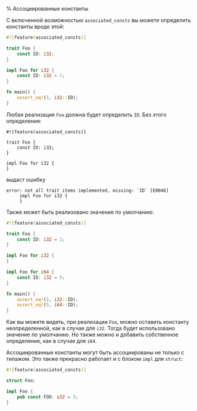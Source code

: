 % Ассоциированные константы

С включенной возможностью `associated_consts` вы можете определить константы
вроде этой:

```rust
#![feature(associated_consts)]

trait Foo {
    const ID: i32;
}

impl Foo for i32 {
    const ID: i32 = 1;
}

fn main() {
    assert_eq!(1, i32::ID);
}
```

Любая реализация `Foo` должна будет определить `ID`. Без этого определения:

```rust,ignore
#![feature(associated_consts)]

trait Foo {
    const ID: i32;
}

impl Foo for i32 {
}
```

выдаст ошибку

```text
error: not all trait items implemented, missing: `ID` [E0046]
     impl Foo for i32 {
     }
```

Также может быть реализовано значение по умолчанию:

```rust
#![feature(associated_consts)]

trait Foo {
    const ID: i32 = 1;
}

impl Foo for i32 {
}

impl Foo for i64 {
    const ID: i32 = 5;
}

fn main() {
    assert_eq!(1, i32::ID);
    assert_eq!(5, i64::ID);
}
```

Как вы можете видеть, при реализации `Foo`, можно оставить константу
неопределенной, как в случае для `i32`. Тогда будет использовано значение по
умолчанию. Но также можно и добавить собственное определение, как в случае для
`i64`.

Ассоциированные константы могут быть ассоциированы не только с типажом. Это
также прекрасно работает и с блоком `impl` для `struct`:

```rust
#![feature(associated_consts)]

struct Foo;

impl Foo {
    pub const FOO: u32 = 3;
}
```
